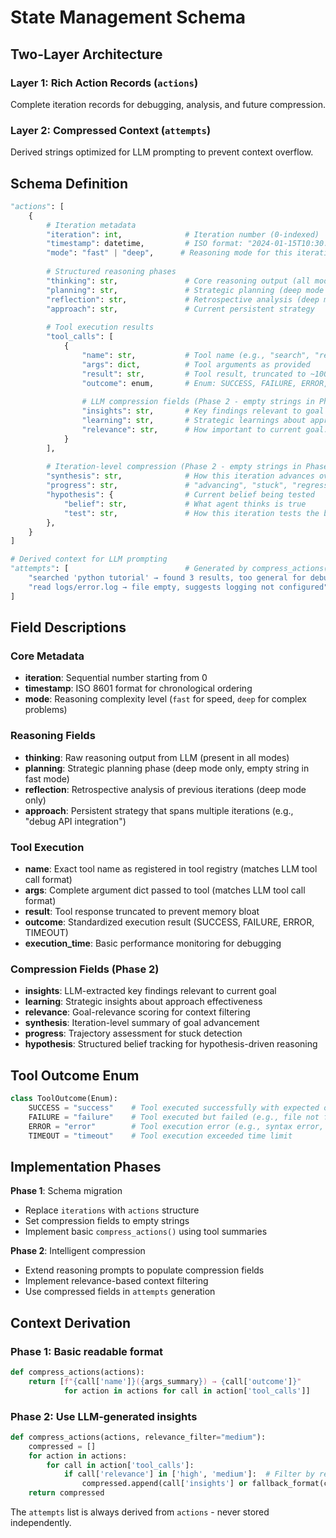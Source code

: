 # State Management Schema

## Two-Layer Architecture

### Layer 1: Rich Action Records (`actions`)
Complete iteration records for debugging, analysis, and future compression.

### Layer 2: Compressed Context (`attempts`) 
Derived strings optimized for LLM prompting to prevent context overflow.

## Schema Definition

```python
"actions": [
    {
        # Iteration metadata
        "iteration": int,              # Iteration number (0-indexed)
        "timestamp": datetime,         # ISO format: "2024-01-15T10:30:00Z"
        "mode": "fast" | "deep",      # Reasoning mode for this iteration
        
        # Structured reasoning phases
        "thinking": str,               # Core reasoning output (all modes)
        "planning": str,               # Strategic planning (deep mode only)
        "reflection": str,             # Retrospective analysis (deep mode only)  
        "approach": str,               # Current persistent strategy
        
        # Tool execution results
        "tool_calls": [
            {
                "name": str,           # Tool name (e.g., "search", "read_file") 
                "args": dict,          # Tool arguments as provided
                "result": str,         # Tool result, truncated to ~1000 chars
                "outcome": enum,       # Enum: SUCCESS, FAILURE, ERROR, TIMEOUT
                
                # LLM compression fields (Phase 2 - empty strings in Phase 1)
                "insights": str,       # Key findings relevant to goal (1-2 sentences)
                "learning": str,       # Strategic learnings about approach effectiveness
                "relevance": str,      # How important to current goal: "high", "medium", "low"
            }
        ],
        
        # Iteration-level compression (Phase 2 - empty strings in Phase 1)
        "synthesis": str,              # How this iteration advances overall goal
        "progress": str,               # "advancing", "stuck", "regressing"
        "hypothesis": {                # Current belief being tested
            "belief": str,             # What agent thinks is true
            "test": str,               # How this iteration tests the belief
        },
    }
]

# Derived context for LLM prompting
"attempts": [                          # Generated by compress_actions()
    "searched 'python tutorial' → found 3 results, too general for debugging",
    "read logs/error.log → file empty, suggests logging not configured"
]
```

## Field Descriptions

### Core Metadata
- **iteration**: Sequential number starting from 0
- **timestamp**: ISO 8601 format for chronological ordering
- **mode**: Reasoning complexity level (`fast` for speed, `deep` for complex problems)

### Reasoning Fields
- **thinking**: Raw reasoning output from LLM (present in all modes)
- **planning**: Strategic planning phase (deep mode only, empty string in fast mode)
- **reflection**: Retrospective analysis of previous iterations (deep mode only)
- **approach**: Persistent strategy that spans multiple iterations (e.g., "debug API integration")

### Tool Execution
- **name**: Exact tool name as registered in tool registry (matches LLM tool call format)
- **args**: Complete argument dict passed to tool (matches LLM tool call format)
- **result**: Tool response truncated to prevent memory bloat
- **outcome**: Standardized execution result (SUCCESS, FAILURE, ERROR, TIMEOUT)
- **execution_time**: Basic performance monitoring for debugging

### Compression Fields (Phase 2)
- **insights**: LLM-extracted key findings relevant to current goal
- **learning**: Strategic insights about approach effectiveness
- **relevance**: Goal-relevance scoring for context filtering
- **synthesis**: Iteration-level summary of goal advancement
- **progress**: Trajectory assessment for stuck detection
- **hypothesis**: Structured belief tracking for hypothesis-driven reasoning

## Tool Outcome Enum

```python
class ToolOutcome(Enum):
    SUCCESS = "success"    # Tool executed successfully with expected output
    FAILURE = "failure"    # Tool executed but failed (e.g., file not found)
    ERROR = "error"        # Tool execution error (e.g., syntax error, crash)
    TIMEOUT = "timeout"    # Tool execution exceeded time limit
```

## Implementation Phases

**Phase 1**: Schema migration
- Replace `iterations` with `actions` structure
- Set compression fields to empty strings
- Implement basic `compress_actions()` using tool summaries

**Phase 2**: Intelligent compression
- Extend reasoning prompts to populate compression fields
- Implement relevance-based context filtering
- Use compressed fields in `attempts` generation

## Context Derivation

### Phase 1: Basic readable format
```python
def compress_actions(actions):
    return [f"{call['name']}({args_summary}) → {call['outcome']}" 
            for action in actions for call in action['tool_calls']]
```

### Phase 2: Use LLM-generated insights
```python
def compress_actions(actions, relevance_filter="medium"):
    compressed = []
    for action in actions:
        for call in action['tool_calls']:
            if call['relevance'] in ['high', 'medium']:  # Filter by relevance
                compressed.append(call['insights'] or fallback_format(call))
    return compressed
```

The `attempts` list is always derived from `actions` - never stored independently.